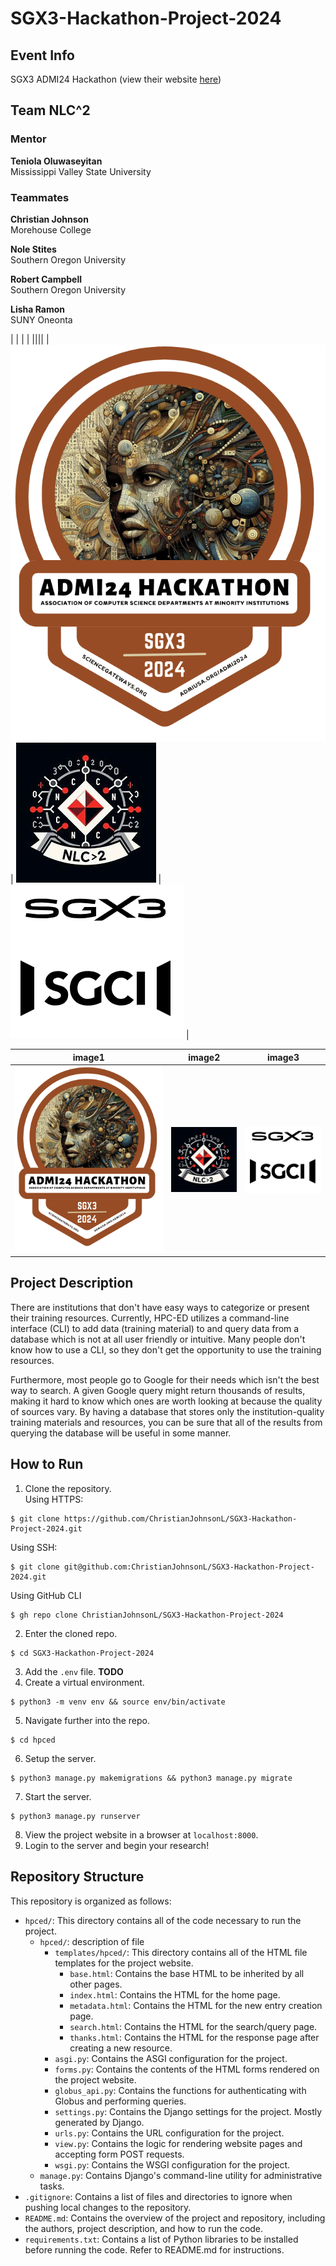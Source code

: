 # SGX3-Hackathon-Project-2024

## Event Info
SGX3 ADMI24 Hackathon (view their website [here](https://hackhpc.github.io/sgx3admi24/))

## Team NLC^2
### Mentor
**Teniola Oluwaseyitan**       
Mississippi Valley State University

### Teammates
**Christian Johnson**     
Morehouse College

**Nole Stites**      
Southern Oregon University

**Robert Campbell**     
Southern Oregon University

**Lisha Ramon**     
SUNY Oneonta

|  |  |  | 
||||
| ![](images/hackathon_logo.png) | ![](images/team_logo.png) | ![](images/sgx3_logo.png) |
     
| image1 | image2 | image3 | 
|--------|--------|--------|
| ![](images/hackathon_logo.png) | ![](images/team_logo.png) | ![](images/sgx3_logo.png) |

## Project Description
There are institutions that don't have easy ways to categorize or present their training resources. Currently, HPC-ED utilizes a command-line interface (CLI) to add data (training material) to and query data from a database which is not at all user friendly or intuitive. Many people don't know how to use a CLI, so they don't get the opportunity to use the training resources.

Furthermore, most people go to Google for their needs which isn't the best way to search. A given Google query might return thousands of results, making it hard to know which ones are worth looking at because the quality of sources vary. By having a database that stores only the institution-quality training materials and resources, you can be sure that all of the results from querying the database will be useful in some manner.

## How to Run
1. Clone the repository.   
Using HTTPS:
```
$ git clone https://github.com/ChristianJohnsonL/SGX3-Hackathon-Project-2024.git
```
Using SSH:
```
$ git clone git@github.com:ChristianJohnsonL/SGX3-Hackathon-Project-2024.git
```
Using GitHub CLI
```
$ gh repo clone ChristianJohnsonL/SGX3-Hackathon-Project-2024
```
2. Enter the cloned repo.
```
$ cd SGX3-Hackathon-Project-2024
```
3. Add the `.env` file. **TODO**
4. Create a virtual environment.
```
$ python3 -m venv env && source env/bin/activate
```
5. Navigate further into the repo.
```
$ cd hpced
```
6. Setup the server.
```
$ python3 manage.py makemigrations && python3 manage.py migrate
```
7. Start the server.
```
$ python3 manage.py runserver
```
8. View the project website in a browser at `localhost:8000`.
9. Login to the server and begin your research!

## Repository Structure

This repository is organized as follows:

- `hpced/`: This directory contains all of the code necessary to run the project.
    - `hpced/`: description of file
        - `templates/hpced/`: This directory contains all of the HTML file templates for the project website.
            - `base.html`: Contains the base HTML to be inherited by all other pages.
            - `index.html`: Contains the HTML for the home page.
            - `metadata.html`: Contains the HTML for the new entry creation page.
            - `search.html`: Contains the HTML for the search/query page.
            - `thanks.html`: Contains the HTML for the response page after creating a new resource.
        - `asgi.py`: Contains the ASGI configuration for the project.
        - `forms.py`: Contains the contents of the HTML forms rendered on the project website.
        - `globus_api.py`: Contains the functions for authenticating with Globus and performing queries.
        - `settings.py`: Contains the Django settings for the project. Mostly generated by Django.
        - `urls.py`: Contains the URL configuration for the project.
        - `view.py`: Contains the logic for rendering website pages and accepting form POST requests.
        - `wsgi.py`: Contains the WSGI configuration for the project.
    - `manage.py`: Contains Django's command-line utility for administrative tasks.
- `.gitignore`: Contains a list of files and directories to ignore when pushing local changes to the repository.
- `README.md`: Contains the overview of the project and repository, including the authors, project description, and how to run the code.
- `requirements.txt`: Contains a list of Python libraries to be installed before running the code. Refer to README.md for instructions.
